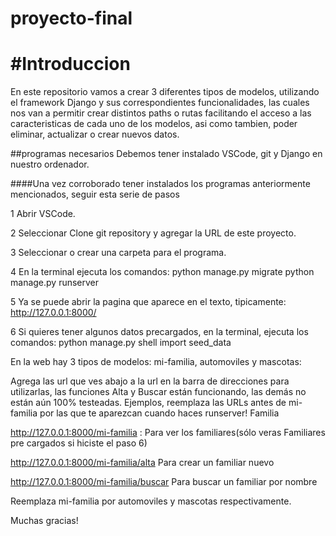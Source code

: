 # proyecto-final
#Introduccion
=============

En este repositorio vamos a crear 3 diferentes tipos de modelos, utilizando el framework Django y sus correspondientes funcionalidades, las cuales nos van a permitir crear distintos paths o rutas facilitando el acceso a las caracteristicas de cada uno de los modelos, asi como tambien, poder eliminar, actualizar o crear nuevos datos.

##programas necesarios
Debemos tener instalado VSCode, git y Django en nuestro ordenador.

####Una vez corroborado tener instalados los programas anteriormente mencionados, seguir esta serie de pasos
                
1 Abrir VSCode.

2 Seleccionar Clone git repository y agregar la URL de este proyecto.

3 Seleccionar o crear una carpeta para el programa.

4 En la terminal ejecuta los comandos: python manage.py migrate python manage.py runserver

5 Ya se puede abrir la pagina que aparece en el texto, tipicamente: http://127.0.0.1:8000/

6 Si quieres tener algunos datos precargados, en la terminal, ejecuta los comandos: python manage.py shell import seed_data

En la web hay 3 tipos de modelos: mi-familia, automoviles y mascotas:

Agrega las url que ves abajo a la url en la barra de direcciones para utilizarlas, las funciones Alta y Buscar están funcionando, las demás no están aún 100% testeadas.
Ejemplos, reemplaza las URLs antes de mi-familia por las que te aparezcan cuando haces runserver! Familia

http://127.0.0.1:8000/mi-familia : Para ver los familiares(sólo veras Familiares pre cargados si hiciste el paso 6)

http://127.0.0.1:8000/mi-familia/alta Para crear un familiar nuevo

http://127.0.0.1:8000/mi-familia/buscar Para buscar un familiar por nombre

Reemplaza mi-familia por automoviles y mascotas respectivamente.
                
Muchas gracias!
